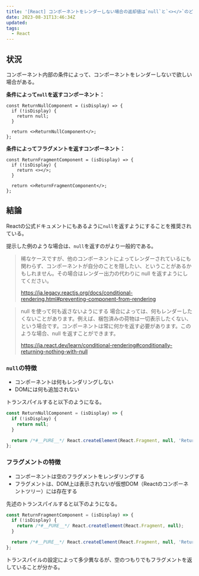 ```yaml
---
title: '[React] コンポーネントをレンダーしない場合の返却値は`null`と`<></>`のどちらであるべきか'
date: 2023-08-31T13:46:34Z
updated:
tags:
  - React
---
```


## 状況

コンポーネント内部の条件によって、コンポーネントをレンダーしないで欲しい場合がある。

**条件によって`null`を返すコンポーネント：**

```tsx
const ReturnNullComponent = (isDisplay) => {
  if (!isDisplay) {
    return null;
  }

  return <>ReturnNullComponent</>;
};
```

**条件によってフラグメントを返すコンポーネント：**

```tsx
const ReturnFragmentComponent = (isDisplay) => {
  if (!isDisplay) {
    return <></>;
  }

  return <>ReturnFragmentComponent</>;
};
```

## 結論

Reactの公式ドキュメントにもあるように`null`を返すようにすることを推奨されている。

提示した例のような場合は、`null`を返すのがより一般的である。

<!-- textlint-disable -->

> 稀なケースですが、他のコンポーネントによってレンダーされているにも関わらず、コンポーネントが自分のことを隠したい、ということがあるかもしれません。その場合はレンダー出力の代わりに null を返すようにしてください。
>
> https://ja.legacy.reactjs.org/docs/conditional-rendering.html#preventing-component-from-rendering

> null を使って何も返さないようにする
> 場合によっては、何もレンダーしたくないことがあります。例えば、梱包済みの荷物は一切表示したくない、という場合です。コンポーネントは常に何かを返す必要があります。このような場合、null を返すことができます。
>
> https://ja.react.dev/learn/conditional-rendering#conditionally-returning-nothing-with-null

<!-- textlint-enable -->

### `null`の特徴

- コンポーネントは何もレンダリングしない
- DOMには何も追加されない

トランスパイルすると以下のようになる。

```js
const ReturnNullComponent = (isDisplay) => {
  if (!isDisplay) {
    return null;
  }

  return /*#__PURE__*/ React.createElement(React.Fragment, null, 'ReturnNullComponent');
};
```

### フラグメントの特徴

- コンポーネントは空のフラグメントをレンダリングする
- フラグメントは、DOM上は表示されないが仮想DOM（Reactのコンポーネントツリー）には存在する

先述のトランスパイルすると以下のようになる。

```js
const ReturnFragmentComponent = (isDisplay) => {
  if (!isDisplay) {
    return /*#__PURE__*/ React.createElement(React.Fragment, null);
  }

  return /*#__PURE__*/ React.createElement(React.Fragment, null, 'ReturnFragmentComponent');
};
```

トランスパイルの設定によって多少異なるが、空のつもりでもフラグメントを返していることが分かる。
